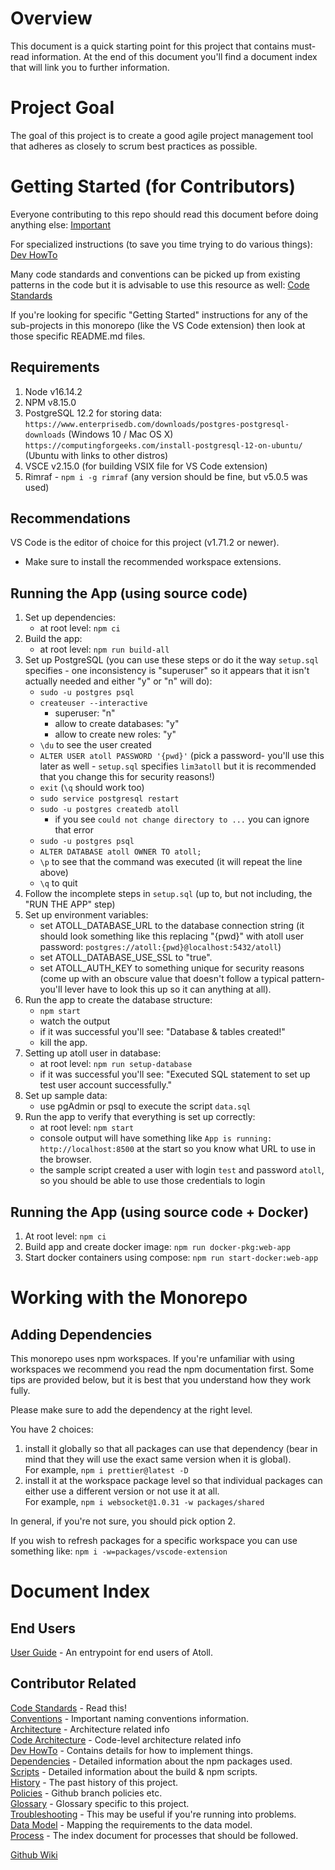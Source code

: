 Overview
========

This document is a quick starting point for this project that contains must-read
information.  At the end of this document you'll find a document index that will
link you to further information.

Project Goal
============

The goal of this project is to create a good agile project management tool that
adheres as closely to scrum best practices as possible.

Getting Started (for Contributors)
==================================

Everyone contributing to this repo should read this document before doing
anything else: [Important](docs/Important.md)

For specialized instructions (to save you time trying to do various things):
[Dev HowTo](docs/Dev-HowTo.md)

Many code standards and conventions can be picked up from existing patterns in
the code but it is advisable to use this resource as well:
[Code Standards](docs/Code-Standards.md)

If you're looking for specific "Getting Started" instructions for any of the
sub-projects in this monorepo (like the VS Code extension) then look at those
specific README.md files.

Requirements
------------

1. Node v16.14.2
2. NPM v8.15.0
3. PostgreSQL 12.2 for storing data:
   `https://www.enterprisedb.com/downloads/postgres-postgresql-downloads`
     (Windows 10 / Mac OS X)
   `https://computingforgeeks.com/install-postgresql-12-on-ubuntu/`
     (Ubuntu with links to other distros)
4. VSCE v2.15.0 (for building VSIX file for VS Code extension)
5. Rimraf - `npm i -g rimraf` (any version should be fine, but v5.0.5 was used)

Recommendations
---------------

VS Code is the editor of choice for this project (v1.71.2 or newer).
   - Make sure to install the recommended workspace extensions.

Running the App (using source code)
-----------------------------------

1. Set up dependencies:
   - at root level: `npm ci`
2. Build the app:
   - at root level: `npm run build-all`
3. Set up PostgreSQL (you can use these steps or do it the way `setup.sql`
   specifies - one inconsistency is "superuser" so it appears that it isn't
   actually needed and either "y" or "n" will do):
   - `sudo -u postgres psql`
   - `createuser --interactive`
     - superuser: "n"
     - allow to create databases: "y"
     - allow to create new roles: "y"
   - `\du` to see the user created
   - `ALTER USER atoll PASSWORD '{pwd}'` (pick a password- you'll use this
     later as well - `setup.sql` specifies `lim3atoll` but it is recommended
     that you change this for security reasons!)
   - `exit` (`\q` should work too)
   - `sudo service postgresql restart`
   - `sudo -u postgres createdb atoll`
     - if you see `could not change directory to ...` you can ignore that error
   - `sudo -u postgres psql`
   - `ALTER DATABASE atoll OWNER TO atoll;`
   - `\p` to see that the command was executed (it will repeat the line above)
   - `\q` to quit
4. Follow the incomplete steps in `setup.sql` (up to, but not including, the
   "RUN THE APP" step)
5. Set up environment variables:
   - set ATOLL_DATABASE_URL to the database connection string
     (it should look something like this replacing "{pwd}" with
      atoll user password: `postgres://atoll:{pwd}@localhost:5432/atoll`)
   - set ATOLL_DATABASE_USE_SSL to "true".
   - set ATOLL_AUTH_KEY to something unique for security reasons
     (come up with an obscure value that doesn't follow a typical pattern-
      you'll lever have to look this up so it can anything at all).
6. Run the app to create the database structure:
   - `npm start`
   - watch the output
   - if it was successful you'll see:
     "Database & tables created!"
   - kill the app.
7. Setting up atoll user in database:
   - at root level: `npm run setup-database`
   - if it was successful you'll see:
     "Executed SQL statement to set up test user account successfully."
8. Set up sample data:
   - use pgAdmin or psql to execute the script `data.sql`
9. Run the app to verify that everything is set up correctly:
   - at root level: `npm start`
   - console output will have something like
     `App is running: http://localhost:8500` at the start
     so you know what URL to use in the browser.
   - the sample script created a user with login `test` and password `atoll`, so
     you should be able to use those credentials to login

Running the App (using source code + Docker)
--------------------------------------------

1. At root level: `npm ci`
2. Build app and create docker image: `npm run docker-pkg:web-app`
3. Start docker containers using compose: `npm run start-docker:web-app`

Working with the Monorepo
=========================

Adding Dependencies
-------------------

This monorepo uses npm workspaces.  If you're unfamiliar with using workspaces
we recommend you read the npm documentation first.  Some tips are provided
below, but it is best that you understand how they work fully.

Please make sure to add the dependency at the right level.

You have 2 choices:
1. install it globally so that all packages can use that dependency (bear in
  mind that they will use the exact same version when it is global).  
  For example, `npm i prettier@latest -D`
2. install it at the workspace package level so that individual packages can
  either use a different version or not use it at all.  
  For example, `npm i websocket@1.0.31 -w packages/shared`

In general, if you're not sure, you should pick option 2.

If you wish to refresh packages for a specific workspace you can use something
like: `npm i -w=packages/vscode-extension`

Document Index
==============

End Users
---------

[User Guide](docs/User-Guide.md) -
  An entrypoint for end users of Atoll.

Contributor Related
-------------------

[Code Standards](docs/Code-Standards.md) -
  Read this!  
[Conventions](docs/Conventions.md) -
  Important naming conventions information.  
[Architecture](docs/Architecture.md) -
  Architecture related info  
[Code Architecture](docs/Code-Architecture.md) -
  Code-level architecture related info  
[Dev HowTo](docs/Dev-HowTo.md) -
  Contains details for how to implement things.  
[Dependencies](docs/Dependencies.md) -
  Detailed information about the npm packages used.  
[Scripts](docs/Scripts.md) -
  Detailed information about the build & npm scripts.  
[History](docs/History.md) -
  The past history of this project.  
[Policies](docs/Policies.md) -
  Github branch policies etc.  
[Glossary](docs/Glossary.md) -
  Glossary specific to this project.  
[Troubleshooting](docs/Troubleshooting.md) -
  This may be useful if you're running into problems.  
[Data Model](docs/dataModel/Data-Model.md) -
  Mapping the requirements to the data model.  
[Process](docs/Process.md) -
  The index document for processes that should be followed.

[Github Wiki](https://github.com/51ngul4r1ty/atoll-mono/wiki)
